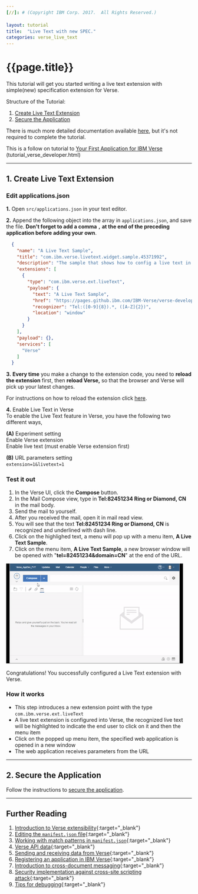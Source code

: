 ```yaml
---
[//]: # (Copyright IBM Corp. 2017.  All Rights Reserved.)

layout: tutorial
title:  "Live Text with new SPEC."
categories: verse_live_text
---
```


# {{page.title}}

This tutorial will get you started writing a live text extension with simple(new) specification extension for Verse.

Structure of the Tutorial:

1. [Create Live Text Extension](#create-live-text-extension)
2. [Secure the Application](#secure-the-application)

There is much more detailed documentation available [here][16], but it's not required to complete the tutorial.

This is a follow on tutorial to [Your First Application for IBM Verse][7]
(tutorial_verse_developer.html)

---

## 1. Create Live Text Extension

### Edit applications.json
__1.__ Open `src/applications.json` in your text editor.

__2.__ Append the following object into the array in `applications.json`, and save the file. __Don't forget to add a comma `,` at the end of the preceding application before adding your own__.

```json
  {
    "name": "A Live Text Sample",
    "title": "com.ibm.verse.livetext.widget.sample.45371992",
    "description": "The sample that shows how to config a live text in Verse",
    "extensions": [
      {
        "type": "com.ibm.verse.ext.liveText",
        "payload": {
          "text": "A Live Text Sample",
          "href": "https://pages.github.ibm.com/IBM-Verse/verse-developer-chrome-ext/reference/reference.html?tel=${1}&domain=${2}",
          "recognizer": "Tel:([0-9]{8}).*, ([A-Z]{2})",
          "location": "window"
        }
      }
    ],
    "payload": {},
    "services": [
      "Verse"
    ]
  }
```

__3.__ __Every time__ you make a change to the extension code, you need to __reload the extension__ first, then __reload Verse,__ so that the browser and Verse will pick up your latest changes.

For instructions on how to reload the extension click [here](https://github.ibm.com/pages/IBM-Verse/verse-developer-chrome-ext/tutorials/tutorial_verse_developer.html#installing-the-verse-developer-browser-extension).


__4.__ Enable Live Text in Verse  
To enable the Live Text feature in Verse, you have the following two different ways,  

  __(A)__ Experiment setting  
      Enable Verse extension  
      Enable live text (must enable Verse extension first)  

  __(B)__ URL parameters setting  
      `extension=1&livetext=1`  

### Test it out
1. In the Verse UI, click the __Compose__ button.
2. In the Mail Compose view, type in __Tel:82451234 Ring or Diamond, CN__ in the mail body.
3. Send the mail to yourself.
4. After you received the mail, open it in mail read view.
5. You will see that the text __Tel:82451234 Ring or Diamond, CN__ is recognized and underlined with dash line.
6. Click on the highlighed text, a menu will pop up with a menu item, __A Live Text Sample__.
7. Click on the menu item, __A Live Text Sample__, a new browser window will be opened with "__tel=82451234&domain=CN__" at the end of the URL.

![Here, a GIF animation is needed](gifs/live_text.gif)

Congratulations! You successfully configured a Live Text extension with Verse.

### How it works

* This step introduces a new extension point with the type `com.ibm.verse.ext.liveText`
* A live text extension is configured into Verse, the recognized live text will be highlighted to indicate the end user to click on it and then the menu item 
* Click on the popped up menu item, the specified web application is opened in a new window
* The web application receives parameters from the URL


---

## 2. Secure the Application

Follow the instructions to [secure the application](./tutorial_verse_developer.html#secure-the-application).

---

## Further Reading
1. [Introduction to Verse extensibility][3]{:target="_blank"}
2. [Editing the `manifest.json` file][4]{:target="_blank"}
3. [Working with match patterns in `manifest.json`][2]{:target="_blank"}
4. [Verse API data][5]{:target="_blank"}
5. [Sending and receiving data from Verse][6]{:target="_blank"}
6. [Registering an application in IBM Verse][9]{:target="_blank"}
7. [Introduction to cross-document messaging][11]{:target="_blank"}
8. [Security implementation against cross-site scripting attack][12]{:target="_blank"}
9. [Tips for debugging][14]{:target="_blank"}


[1]: https://chrome.google.com/webstore/detail/web-server-for-chrome/ofhbbkphhbklhfoeikjpcbhemlocgigb
[2]: https://developer.chrome.com/extensions/match_patterns
[3]: https://github.ibm.com/pages/IBM-Verse/verse-developer-chrome-ext/reference/reference.html#introduction-to-ibm-verse-extensibility
[4]: https://github.ibm.com/pages/IBM-Verse/verse-developer-chrome-ext/reference/reference.html#editing-the-manifest
[5]: https://github.ibm.com/pages/IBM-Verse/verse-developer-chrome-ext/reference/reference.html#verse-api-data
[6]: https://github.ibm.com/pages/IBM-Verse/verse-developer-chrome-ext/reference/reference.html#sending-and-receiving-data
[7]: https://github.ibm.com/pages/IBM-Verse/verse-developer-chrome-ext/tutorials/tutorial_verse_developer.html
[9]: https://github.ibm.com/pages/IBM-Verse/verse-developer-chrome-ext/reference/reference.html#registering-an-application-in-ibm-verse
[11]: https://developer.mozilla.org/en-US/docs/Web/API/Window/postMessage
[12]: https://github.ibm.com/pages/IBM-Verse/verse-developer-chrome-ext/reference/reference.html#security
[14]: https://github.ibm.com/pages/IBM-Verse/verse-developer-chrome-ext/reference/reference.html#troubleshooting
[16]: https://github.ibm.com/pages/IBM-Verse/verse-developer-chrome-ext/reference/reference.html
[17]:{{site.verse-developer-chrome-ext}}/blob/master/src/samples/templatedLink.js


